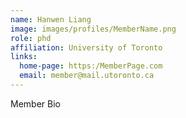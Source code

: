 ```yaml
---
name: Hanwen Liang
image: images/profiles/MemberName.png
role: phd
affiliation: University of Toronto
links:
  home-page: https:/MemberPage.com
  email: member@mail.utoronto.ca
---
```


Member Bio